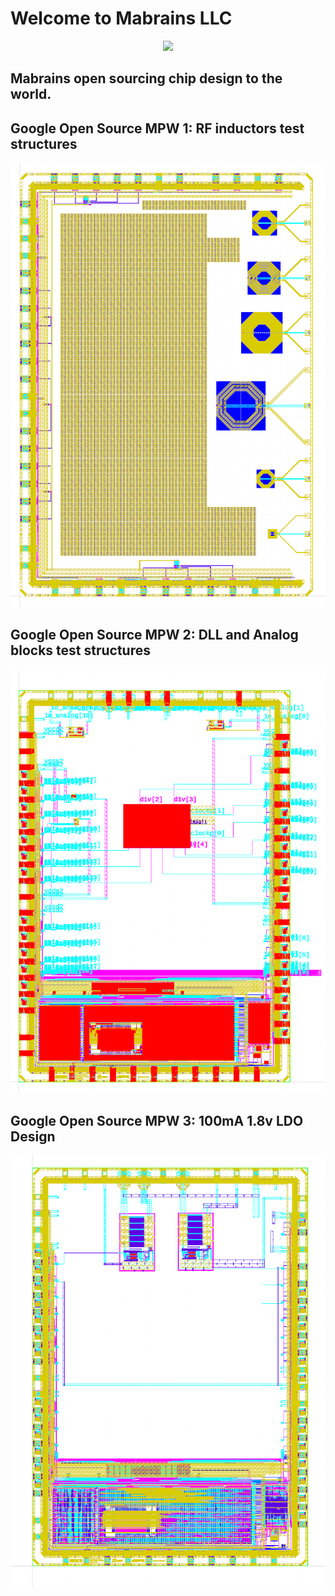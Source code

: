 <p align="text-align: center;"> <h1>Welcome to Mabrains LLC</h1> </p>

<p align="center"><img src="https://mabrains.com/assets/images/mabrains_logo.jpg" width="400" /></p>

<p align="text-align: center;"><h2>Mabrains open sourcing chip design to the world.</h2></p>

## Google Open Source MPW 1: RF inductors test structures
![RF inductors test structures](https://github.com/mabrains/.github/blob/main/mpw1/full_chip.png)


## Google Open Source MPW 2: DLL and Analog blocks test structures
![DLL and Analog blocks test structures](https://github.com/mabrains/.github/blob/main/mpw2/full_chip.png)

## Google Open Source MPW 3: 100mA 1.8v LDO Design
![1.8v/100mA LDO Design](https://github.com/mabrains/.github/blob/main/mpw3/full_chip.png)
